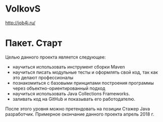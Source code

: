 # VolkovS
http://job4j.ru/
 # Пакет. Старт
 Целью данного проекта является следующее:
 - научиться использовать инструмент сборки Maven
 - научиться писать модульные тесты и оформлять свой код, так как это делают профессионалы 
 - познакомиться с базовыми принципами построения программы через объектно-ориентированный подход
 - научиться использовать Java Collections Frameworks. 
 - заливать код на GitHub и показывать его работодателю.

 После этого уровня  можно претендовать на позиции Стажер Java разработчик. 
 Примерное окончание данного проекта апрель 2018 г.

